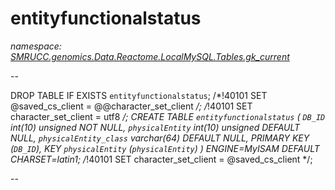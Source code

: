 ﻿# entityfunctionalstatus
_namespace: [SMRUCC.genomics.Data.Reactome.LocalMySQL.Tables.gk_current](./index.md)_

--
 
 DROP TABLE IF EXISTS `entityfunctionalstatus`;
 /*!40101 SET @saved_cs_client = @@character_set_client */;
 /*!40101 SET character_set_client = utf8 */;
 CREATE TABLE `entityfunctionalstatus` (
 `DB_ID` int(10) unsigned NOT NULL,
 `physicalEntity` int(10) unsigned DEFAULT NULL,
 `physicalEntity_class` varchar(64) DEFAULT NULL,
 PRIMARY KEY (`DB_ID`),
 KEY `physicalEntity` (`physicalEntity`)
 ) ENGINE=MyISAM DEFAULT CHARSET=latin1;
 /*!40101 SET character_set_client = @saved_cs_client */;
 
 --




